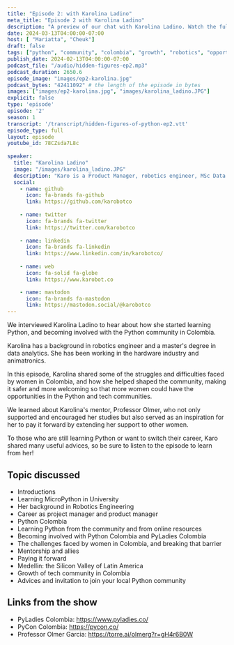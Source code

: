 ```yaml
---
title: "Episode 2: with Karolina Ladino"
meta_title: "Episode 2 with Karolina Ladino"
description: "A preview of our chat with Karolina Ladino. Watch the full episode on Mar 13, 2024"
date: 2024-03-13T04:00:00-07:00
host: [ "Mariatta", "Cheuk"]
draft: false
tags: ["python", "community", "colombia", "growth", "robotics", "opportunities", "trailer"]
publish_date: 2024-02-13T04:00:00-07:00
podcast_file: "/audio/hidden-figures-ep2.mp3"
podcast_duration: 2650.6
episode_image: "images/ep2-karolina.jpg"
podcast_bytes: "42411092" # the length of the episode in bytes
images: ["images/ep2-karolina.jpg", "images/karolina_ladino.JPG"]
explicit: false 
type: 'episode'
episode: '2'
season: 1
transcript: '/transcript/hidden-figures-of-python-ep2.vtt'
episode_type: full
layout: episode
youtube_id: 78CZsda7L8c
  
speaker:
  title: "Karolina Ladino"
  image: "/images/karolina_ladino.JPG"
  description: "Karo is a Product Manager, robotics engineer, MSc Data Analytics, teacher, maker, and jeweler. She co-leads PyLadies Bogotá and PyLadies Colombia initiative. She is part of Python Colombia and is a co-organizer of the PyConCo conference. She has more than 9 years of experience creating hardware for various disciplines. She loves working towards creating opportunities and spaces for personal and professional growth of people. In her free time, she draws and works on her jewelry project."
  social:
    - name: github
      icon: fa-brands fa-github
      link: https://github.com/karobotco
  
    - name: twitter
      icon: fa-brands fa-twitter
      link: https://twitter.com/karobotco
  
    - name: linkedin
      icon: fa-brands fa-linkedin
      link: https://www.linkedin.com/in/karobotco/
    
    - name: web
      icon: fa-solid fa-globe
      link: https://www.karobot.co

    - name: mastodon
      icon: fa-brands fa-mastodon
      link: https://mastodon.social/@karobotco
---
```


We interviewed Karolina Ladino to hear about how she started learning Python, and becoming involved with the
Python community in Colombia.

Karolina has a background in robotics engineer and a master's degree in data analytics. She has been working
in the hardware industry and animatronics.

In this episode, Karolina shared some of the struggles and difficulties faced by women in Colombia, and how
she helped shaped the community, making it safer and more welcoming so that more women could have the opportunities
in the Python and tech communities.

We learned about Karolina's mentor, Professor Olmer, who not only supported and encouraged her studies but also served as an inspiration for her to pay it forward by extending her support to other women.

To those who are still learning Python or want to switch their career, Karo shared many useful advices, so be sure
to listen to the episode to learn from her!

## Topic discussed

- Introductions
- Learning MicroPython in University
- Her background in Robotics Engineering
- Career as project manager and product manager
- Python Colombia
- Learning Python from the community and from online resources
- Becoming involved with Python Colombia and PyLadies Colombia
- The challenges faced by women in Colombia, and breaking that barrier
- Mentorship and allies
- Paying it forward
- Medellin: the Silicon Valley of Latin America
- Growth of tech community in Colombia
- Advices and invitation to join your local Python community

## Links from the show

- PyLadies Colombia: https://www.pyladies.co/
- PyCon Colombia: https://pycon.co/
- Professor Olmer Garcia: https://torre.ai/olmerg?r=gH4r6B0W
